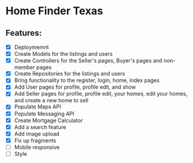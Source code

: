 # Home Finder Texas

## Features:


- [x] Deploymemnt
- [x] Create Models for the listings and users
- [x] Create Controllers for the Seller's pages, Buyer's pages and non-member pages
- [x] Create Repositories for the listings and users
- [x] Bring functionality to the register, login, home, index pages
- [x] Add User pages for profile, profile edit, and show
- [x] Add Seller pages for profile, profile edit, your homes, edit your homes, and create a new home to sell
- [x] Populate Maps API
- [x] Populate Messaging API
- [x] Create Mortgage Calculator
- [x] Add a search feature
- [x] Add image upload
- [x] Fix up fragments
- [ ] Mobile responsive
- [ ] Style
